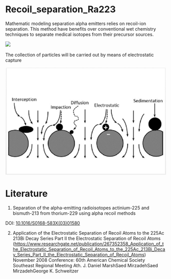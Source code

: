 # Recoil_separation_Ra223
Mathematic modeling separation alpha emitters relies on recoil-ion separation. 
This method have benefits over conventional wet chemistry techniques to separate medical isotopes from their precursor sources.

<img src="https://physics.aps.org/assets/40faa6b5-0173-450e-94a3-dfc8cd6f5f8d/es129_medium_1.png" /></h1>

The collection of particles will be carried out by means of electrostatic capture

<img src="https://github.com/StepanKatin/Recoil_separation_Ra223/blob/main/Aerosol-particle-collection-mechanisms-Different-types-of-filters-have-different_W640.jpg"/></h2>

# Literature
1. Separation of the alpha-emitting radioisotopes actinium-225 and bismuth-213 from thorium-229 using alpha recoil methods

DOI: [10.1016/S0168-583X(03)01580](http://dx.doi.org/10.1016/S0168-583X(03)01580-5)

2. Application of the Electrostatic Separation of Recoil Atoms to the 225Ac 213Bi Decay Series Part II the Electrostatic Separation of Recoil Atoms
(https://www.researchgate.net/publication/267352358_Application_of_the_Electrostatic_Separation_of_Recoil_Atoms_to_the_225Ac_213Bi_Decay_Series_Part_II_the_Electrostatic_Separation_of_Recoil_Atoms)
November 2008
Conference: 60th American Chemical Society Southeast Regional Meeting
Ath. J. Daniel MarshSaed MirzadehSaed MirzadehGeorge K. Schweitzer
